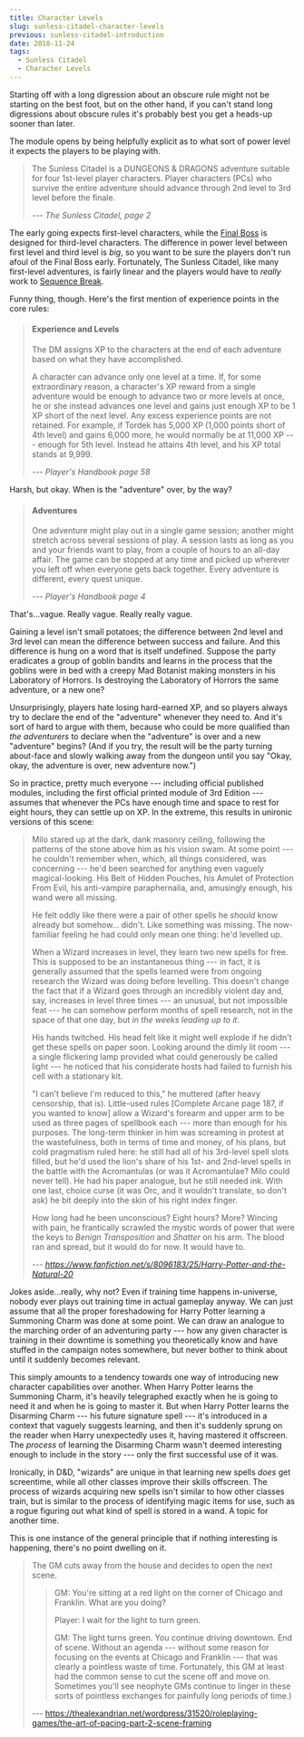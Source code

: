 ```yaml
---
title: Character Levels
slug: sunless-citadel-character-levels
previous: sunless-citadel-introduction
date: 2018-11-24
tags:
  - Sunless Citadel
  - Character Levels
---
```


Starting off with a long digression about an obscure rule might not be starting on the best foot, but on the other hand, if you can't stand long digressions about obscure rules it's probably best you get a heads-up sooner than later.

The module opens by being helpfully explicit as to what sort of power level it expects the players to be playing with.

> The Sunless Citadel is a DUNGEONS & DRAGONS adventure suitable for four 1st-level player characters.
> Player characters (PCs) who survive the entire adventure should advance through 2nd level to 3rd level before the finale.
>
> --- <cite>The Sunless Citadel, page 2</cite>

The early going expects first-level characters, while the [Final Boss] is designed for third-level characters. The difference in power level between first level and third level is <em>big</em>, so you want to be sure the players don't run afoul of the Final Boss early. Fortunately, The Sunless Citadel, like many first-level adventures, is fairly linear and the players would have to <em>really</em> work to [Sequence Break].

Funny thing, though. Here's the first mention of experience points in the core rules:

> #### Experience and Levels
> The DM assigns XP to the characters at the end of each adventure based on what they have accomplished.
>
> A character can advance only one level at a time. If, for some extraordinary reason, a character's XP reward from a single adventure would be enough to advance two or more levels at once, he or she instead advances one level and gains just enough XP to be 1 XP short of the next level. Any excess experience points are not retained. For example, if Tordek has 5,000 XP (1,000 points short of 4th level) and gains 6,000 more, he would normally be at 11,000 XP --- enough for 5th level. Instead he attains 4th level, and his XP total stands at 9,999.
>
> --- <cite>Player's Handbook page 58</cite>

Harsh, but okay. When is the "adventure" over, by the way?

> #### Adventures
>
> One adventure might play out in a single game session; another might stretch across several sessions of play. A session lasts as long as you and your friends want to play, from a couple of hours to an all-day affair. The game can be stopped at any time and picked up wherever you left off when everyone gets back together. Every adventure is different, every quest unique.
>
> --- <cite>Player's Handbook page 4</cite>

That's...vague. Really vague. Really really vague.

Gaining a level isn't small potatoes; the difference between 2nd level and 3rd level can mean the difference between success and failure. And this difference is hung on a word that is itself undefined. Suppose the party eradicates a group of goblin bandits and learns in the process that the goblins were in bed with a creepy Mad Botanist making monsters in his Laboratory of Horrors. Is destroying the Laboratory of Horrors the same adventure, or a new one?

Unsurprisingly, players hate losing hard-earned XP, and so players always try to declare the end of the "adventure" whenever they need to. And it's sort of hard to argue with them, because who could be more qualified than *the adventurers* to declare when the "adventure" is over and a new "adventure" begins? (And if you try, the result will be the party turning about-face and slowly walking away from the dungeon until you say "Okay, okay, the adventure is over, new adventure now.")

So in practice, pretty much everyone --- including official published modules, including the first official printed module of 3rd Edition --- assumes that whenever the PCs have enough time and space to rest for eight hours, they can settle up on XP. In the extreme, this results in unironic versions of this scene:

> Milo stared up at the dark, dank masonry ceiling, following the patterns of the stone above him as his vision swam. At some point --- he couldn't remember when, which, all things considered, was concerning --- he'd been searched for anything even vaguely magical-looking. His Belt of Hidden Pouches, his Amulet of Protection From Evil, his anti-vampire paraphernalia, and, amusingly enough, his wand were all missing.
>
> He felt oddly like there were a pair of other spells he *should* know already but somehow... didn't. Like something was missing. The now-familiar feeling he had could only mean one thing: he'd levelled up.
>
>When a Wizard increases in level, they learn two new spells for free. This is supposed to be an instantaneous thing --- in fact, it is generally assumed that the spells learned were from ongoing research the Wizard was doing before levelling. This doesn't change the fact that if a Wizard goes through an incredibly violent day and, say, increases in level three times --- an unusual, but not impossible feat --- he can somehow perform months of spell research, not in the space of that one day, but *in the weeks leading up to it*.
>
>His hands twitched. His head felt like it might well explode if he didn't get these spells on paper soon. Looking around the dimly lit room --- a single flickering lamp provided what could generously be called light --- he noticed that his considerate hosts had failed to furnish his cell with a stationary kit.
>
>"I can't believe I'm reduced to this," he muttered (after heavy censorship, that is). Little-used rules [Complete Arcane page 187, if you wanted to know] allow a Wizard's forearm and upper arm to be used as three pages of spellbook each --- more than enough for his purposes. The long-term thinker in him was screaming in protest at the wastefulness, both in terms of time and money, of his plans, but cold pragmatism ruled here: he still had all of his 3rd-level spell slots filled, but he'd used the lion's share of his 1st- and 2nd-level spells in the battle with the Acromantulas (or was it Acromantulae? Milo could never tell).
>He had his paper analogue, but he still needed ink. With one last, choice curse (it was Orc, and it wouldn't translate, so don't ask) he bit deeply into the skin of his right index finger.
>
>How long had he been unconscious? Eight hours? More? Wincing with pain, he frantically scrawled the mystic words of power that were the keys to <em>Benign Transposition</em> and <em>Shatter</em> on his arm. The blood ran and spread, but it would do for now. It would have to.
>
> --- <cite>https://www.fanfiction.net/s/8096183/25/Harry-Potter-and-the-Natural-20</cite>

Jokes aside...really, why not? Even if training time happens in-universe, nobody ever plays out training time in actual gameplay anyway. We can just assume that all the proper foreshadowing for Harry Potter learning a Summoning Charm was done at some point. We can draw an analogue to the marching order of an adventuring party --- how any given character is training in their downtime is something you theoretically know and have stuffed in the campaign notes somewhere, but never bother to think about until it suddenly becomes relevant.

This simply amounts to a tendency towards one way of introducing new character capabilities over another. When Harry Potter learns the Summoning Charm, it's heavily telegraphed exactly when he is going to need it and when he is going to master it. But when Harry Potter learns the Disarming Charm --- his future signature spell --- it's introduced in a context that vaguely suggests learning, and then it's suddenly sprung on the reader when Harry unexpectedly uses it, having mastered it offscreen. The <em>process</em> of learning the Disarming Charm wasn't deemed interesting enough to include in the story --- only the first successful use of it was.

Ironically, in D&D, "wizards" are unique in that learning new spells <em>does</em> get screentime, while all other classes improve their skills offscreen. The process of wizards acquiring new spells isn't similar to how other classes train, but is similar to the process of identifying magic items for use, such as a rogue figuring out what kind of spell is stored in a wand. A topic for another time.

This is one instance of the general principle that if nothing interesting is happening, there's no point dwelling on it.

> The GM cuts away from the house and decides to open the next scene.
>> GM: You're sitting at a red light on the corner of Chicago and Franklin. What are you doing?
>>
>> Player: I wait for the light to turn green.
>>
>> GM: The light turns green. You continue driving downtown.
> End of scene. Without an agenda --- without some reason for focusing on the events at Chicago and Franklin --- that was clearly a pointless waste of time. Fortunately, this GM at least had the common sense to cut the scene off and move on. Sometimes you'll see neophyte GMs continue to linger in these sorts of pointless exchanges for painfully long periods of time.)
>
> --- https://thealexandrian.net/wordpress/31520/roleplaying-games/the-art-of-pacing-part-2-scene-framing



[Final Boss]: https://allthetropes.fandom.com/wiki/Final_Boss
[Sequence Break]: https://metroid.fandom.com/wiki/Sequence_Breaking

